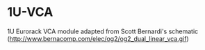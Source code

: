 # 1U-VCA
1U Eurorack VCA module adapted from Scott Bernardi's schematic (http://www.bernacomp.com/elec/og2/og2_dual_linear_vca.gif)